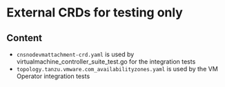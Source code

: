 # External CRDs for testing only

## Content

* `cnsnodevmattachment-crd.yaml` is used by virtualmachine_controller_suite_test.go for the integration tests
* `topology.tanzu.vmware.com_availabilityzones.yaml` is used by the VM Operator integration tests